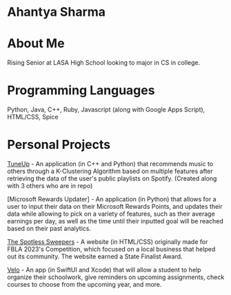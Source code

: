 # Ahantya Sharma

# About Me

Rising Senior at LASA High School looking to major in CS in college. 

# Programming Languages
Python, Java, C++, Ruby, Javascript (along with Google Apps Script), HTML/CSS, Spice

# Personal Projects

[TuneUp](https://github.com/Ahantya/TuneUp) - An application (in C++ and Python) that recommends music to others through a K-Clustering Algorithm based on multiple features after retrieving the data of the user's public playlists on Spotify. (Created along with 3 others who are in repo)

[Microsoft Rewards Updater] - An application (in Python) that allows for a user to input their data on their Microsoft Rewards Points, and updates their data while allowing to pick on a variety of features, such as their average earnings per day, as well as the time until their inputted goal will be reached based on their past analytics.

[The Spotless Sweepers](https://github.com/Ahantya/ahantya.github.io) - A website (in HTML/CSS) originally made for FBLA 2023's Competition, which focused on a local business that helped out its community. The website earned a State Finalist Award.

[Velo](https://github.com/Ahantya/velo) - An app (in SwiftUI and Xcode) that will allow a student to help organize their schoolwork, give reminders on upcoming assignments, check courses to choose from the upcoming year, and more. 


